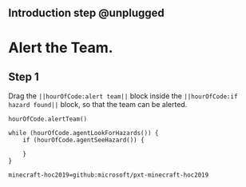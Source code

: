 ## Introduction step @unplugged

# Alert the Team.

## Step 1

Drag the ``||hourOfCode:alert team||`` block inside the ``||hourOfCode:if hazard found||`` block, so that the team can be alerted.



```ghost
hourOfCode.alertTeam()
```

```template
while (hourOfCode.agentLookForHazards()) {
    if (hourOfCode.agentSeeHazard()) {
        
    }
}
```

```package
minecraft-hoc2019=github:microsoft/pxt-minecraft-hoc2019
```